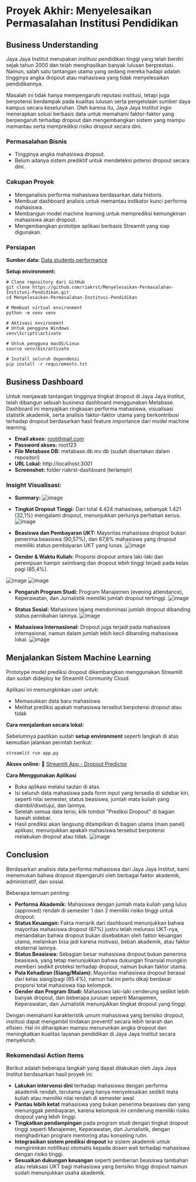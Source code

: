 # Proyek Akhir: Menyelesaikan Permasalahan Institusi Pendidikan

## Business Understanding
Jaya Jaya Institut merupakan institusi pendidikan tinggi yang telah berdiri sejak tahun 2000 dan telah menghasilkan banyak lulusan berprestasi. Namun, salah satu tantangan utama yang sedang mereka hadapi adalah tingginya angka dropout atau mahasiswa yang tidak menyelesaikan pendidikannya.

Masalah ini tidak hanya mempengaruhi reputasi institusi, tetapi juga berpotensi berdampak pada kualitas lulusan serta pengelolaan sumber daya kampus secara keseluruhan. Oleh karena itu, Jaya Jaya Institut ingin menerapkan solusi berbasis data untuk memahami faktor-faktor yang berpengaruh terhadap dropout dan mengembangkan sistem yang mampu memantau serta memprediksi risiko dropout secara dini.

### Permasalahan Bisnis
- Tingginya angka mahasiswa dropout.
- Belum adanya sistem prediktif untuk mendeteksi potensi dropout secara dini.
  
### Cakupan Proyek
- Menganalisis performa mahasiswa berdasarkan data historis.
- Membuat dashboard analisis untuk memantau indikator kunci performa mahasiswa.
- Membangun model machine learning untuk memprediksi kemungkinan mahasiswa akan dropout.
- Mengembangkan prototipe aplikasi berbasis Streamlit yang siap digunakan.

### Persiapan

**Sumber data:** [Data students performance](https://github.com/dicodingacademy/dicoding_dataset/blob/main/students_performance/data.csv)

**Setup environment:**
```
# Clone repository dari GitHub
git clone https://github.com/riakrst/Menyelesaikan-Permasalahan-Institusi-Pendidikan.git
cd Menyelesaikan-Permasalahan-Institusi-Pendidikan

# Membuat virtual environment
python -m venv venv

# Aktivasi environment
# Untuk pengguna Windows
venv\Scripts\activate

# Untuk pengguna macOS/Linux
source venv/bin/activate

# Install seluruh dependensi
pip install -r requirements.txt
```

## Business Dashboard
Untuk menjawab tantangan tingginya tingkat dropout di Jaya Jaya Institut, telah dibangun sebuah business dashboard menggunakan Metabase. Dashboard ini menyajikan ringkasan performa mahasiswa, visualisasi statistik akademik, serta analisis faktor-faktor utama yang berkontribusi terhadap dropout berdasarkan hasil feature importance dari model machine learning.
- **Email akses:** root@mail.com
- **Password akses:** root123
- **File Metabase DB:** metabase.db.mv.db (sudah disertakan dalam repositori)
- **URL Lokal:** http://localhost:3001
- **Screenshot:** folder riakrst-dashboard (terlampir)

### Insight Visualisasi:
- **Summary:**
![image](https://github.com/user-attachments/assets/3aa17c2c-dd97-46cc-846d-a46b90790878)

- **Tingkat Dropout Tinggi:** Dari total 4.424 mahasiswa, sebanyak 1.421 (32,1%) mengalami dropout, menunjukkan perlunya perhatian serius.
![image](https://github.com/user-attachments/assets/19d5e5f4-5738-4590-899a-f7a0aca3f565)

- **Beasiswa dan Pembayaran UKT:** Mayoritas mahasiswa dropout bukan penerima beasiswa (90,57%), dan 67,8% mahasiswa yang dropout memiliki status pembayaran UKT yang lunas.
![image](https://github.com/user-attachments/assets/f830de92-b57d-4076-aef4-1286ed6bf180)

- **Gender & Waktu Kuliah:** Proporsi dropout antara laki-laki dan perempuan hampir seimbang dan dropout lebih tinggi terjadi pada kelas pagi (85,4%).
  
![image](https://github.com/user-attachments/assets/6e6d314f-3cdb-4f18-845c-9fc82d9c1229)
![image](https://github.com/user-attachments/assets/6a6e2590-a592-4e66-914b-75f099794d0f)

- **Pengaruh Program Studi:** Program Manajemen (evening attendance), Keperawatan, dan Jurnalistik memiliki jumlah dropout tertinggi.
![image](https://github.com/user-attachments/assets/ea5d5081-377f-4e55-b809-aa843a17bbc5)

- **Status Sosial:** Mahasiswa lajang mendominasi jumlah dropout dibanding status pernikahan lainnya.
![image](https://github.com/user-attachments/assets/0d30ab5c-49b4-4cc9-92f3-677940d2b28b)

- **Mahasiswa Internasional:** Dropout juga terjadi pada mahasiswa internasional, namun dalam jumlah lebih kecil dibanding mahasiswa lokal.
![image](https://github.com/user-attachments/assets/cd953e3c-034b-47c1-ae8b-514b82262e18)

## Menjalankan Sistem Machine Learning
Prototype model prediksi dropout dikembangkan menggunakan Streamlit dan sudah dideploy ke Streamlit Community Cloud.

Aplikasi ini memungkinkan user untuk:
- Memasukkan data baru mahasiswa
- Melihat prediksi apakah mahasiswa tersebut berpotensi dropout atau tidak

**Cara menjalankan secara lokal:**

Sebelumnya pastikan sudah **setup environment** seperti langkah di atas kemudian jalankan perintah berikut:
```
streamlit run app.py
```

**Akses online:**
🔗 [Streamlit App - Dropout Predictor](https://dropout-prediction-jaya-jaya-institut.streamlit.app/)

**Cara Menggunakan Aplikasi**
- Buka aplikasi melalui tautan di atas.
- Isi seluruh data mahasiswa pada form input yang tersedia di sidebar kiri, seperti nilai semester, status beasiswa, jumlah mata kuliah yang diambil/disetujui, dan lainnya.
- Setelah semua data terisi, klik tombol "Prediksi Dropout" di bagian bawah sidebar.
- Hasil prediksi akan langsung ditampilkan di bagian utama (main panel) aplikasi, menunjukkan apakah mahasiswa tersebut berpotensi melakukan dropout atau tidak.
![image](https://github.com/user-attachments/assets/8cdc3711-7de3-4bbe-8159-4fc4ccc8a1ab)


## Conclusion
Berdasarkan analisis data performa mahasiswa dari Jaya Jaya Institut, kami menemukan bahwa dropout dipengaruhi oleh berbagai faktor akademik, administratif, dan sosial.

Beberapa temuan penting:
- **Performa Akademik:** Mahasiswa dengan jumlah mata kuliah yang lulus (approved) rendah di semester 1 dan 2 memiliki risiko tinggi untuk dropout. 
- **Status Keuangan:** Fakta menarik dari dashboard menunjukkan bahwa mayoritas mahasiswa dropout (67%) justru telah melunasi UKT-nya, menandakan bahwa dropout bukan disebabkan oleh faktor keuangan utama, melainkan bisa jadi karena motivasi, beban akademik, atau faktor eksternal lainnya.
- **Status Beasiswa:** Sebagian besar mahasiswa dropout bukan penerima beasiswa, yang tetap menunjukkan bahwa dukungan finansial mungkin memberi sedikit proteksi terhadap dropout, namun bukan faktor utama.
- **Pola Kehadiran (Siang/Malam):** Mayoritas mahasiswa dropout berasal dari kelas siang/pagi (85.4%), namun hal ini perlu dikaji berdasar proporsi total mahasiswa tiap kelompok.
- **Gender dan Program Studi:** Mahasiswa laki-laki cenderung sedikit lebih banyak dropout, dan beberapa jurusan seperti Manajemen, Keperawatan, dan Jurnalistik menunjukkan tingkat dropout yang tinggi.

Dengan memahami karakteristik umum mahasiswa yang berisiko dropout, institusi dapat mengambil tindakan preventif secara lebih terarah dan efisien. Hal ini diharapkan mampu menurunkan angka dropout dan meningkatkan kualitas layanan pendidikan di Jaya Jaya Institut secara menyeluruh.

### Rekomendasi Action Items

Berikut adalah beberapa langkah yang dapat dilakukan oleh Jaya Jaya Institut berdasarkan hasil proyek ini:
- **Lakukan intervensi dini** terhadap mahasiswa dengan performa akademik rendah, terutama yang hanya menyelesaikan sedikit mata kuliah atau memiliki nilai rendah di semester awal.
- **Pantau lebih ketat** mahasiswa yang bukan penerima beasiswa dan yang menunggak pembayaran, karena kelompok ini cenderung memiliki risiko dropout yang lebih tinggi.
- **Tingkatkan pendampingan** pada program studi dengan tingkat dropout tinggi seperti Manajemen, Keperawatan, dan Jurnalistik, dengan menghadirkan program mentoring atau konseling rutin.
- **Integrasikan sistem prediksi dropout** ke sistem akademik untuk mengirimkan notifikasi otomatis kepada dosen wali terhadap mahasiswa dengan risiko tinggi.
- **Sesuaikan dukungan keuangan** seperti pemberian beasiswa tambahan atau relaksasi UKT bagi mahasiswa yang berisiko tinggi dropout namun sudah menunjukkan usaha akademik.


